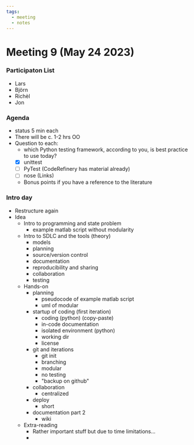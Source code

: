 ```yaml
---
tags:
  - meeting
  - notes
---
```


# Meeting 9 (May 24 2023)

### Participaton List

- Lars
- Björn
- Richèl
- Jon


### Agenda

- status 5 min each
- There will be c. 1-2 hrs OO
- Question to each:
    - which Python testing framework, according to you, is best practice to use today?
    - [x] unittest
    - [ ] PyTest (CodeRefinery has material already)
    - [ ] nose (Links)
    - Bonus points if you have a reference to the literature

### Intro day

- Restructure again
- Idea
    - Intro to programming and state problem
        - example matlab script without modularity
    - Intro to SDLC and the tools (theory)
        - models
        - planning
        - source/version control
        - documentation
        - reproducibility and sharing
        - collaboration
        - testing
    - Hands-on
        - planning
            - pseudocode of example matlab script
            - uml of modular
        - startup of coding (first iteration)
            - coding (python) (copy-paste)
            - in-code documentation
            - isolated environment (python)
            - working dir
            - license
        - git and iterations
            - git init
            - branching
            - modular
            - no testing
            - "backup on github"
        - collaboration
            - centralized
        - deploy
            - short
        - documentation part 2
            - wiki
    - Extra-reading
        - Rather important stuff but due to time limitations...
        -
